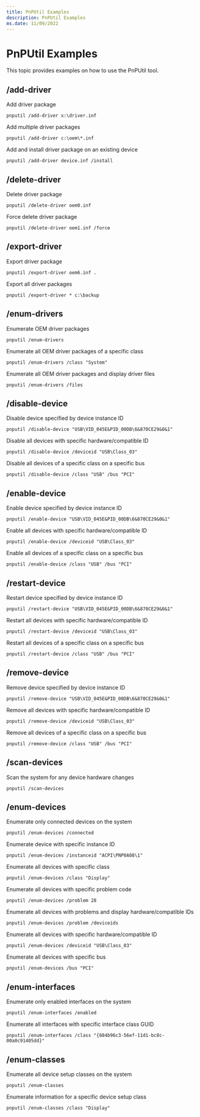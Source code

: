 ```yaml
---
title: PnPUtil Examples
description: PnPUtil Examples
ms.date: 11/09/2022
---
```


# PnPUtil Examples

This topic provides examples on how to use the PnPUtil tool.

## /add-driver
Add driver package
```
pnputil /add-driver x:\driver.inf
```
Add multiple driver packages
```
pnputil /add-driver c:\oem\*.inf
```
Add and install driver package on an existing device
```
pnputil /add-driver device.inf /install
```

## /delete-driver
Delete driver package
```
pnputil /delete-driver oem0.inf
```
Force delete driver package
```
pnputil /delete-driver oem1.inf /force
```

## /export-driver
Export driver package
```
pnputil /export-driver oem6.inf .
```
Export all driver packages
```
pnputil /export-driver * c:\backup
```

## /enum-drivers
Enumerate OEM driver packages
```
pnputil /enum-drivers
```
Enumerate all OEM driver packages of a specific class
```
pnputil /enum-drivers /class "System"
```
Enumerate all OEM driver packages and display driver files
```
pnputil /enum-drivers /files
```

## /disable-device
Disable device specified by device instance ID
```
pnputil /disable-device "USB\VID_045E&PID_00DB\6&870CE29&0&1"
```
Disable all devices with specific hardware/compatible ID
```
pnputil /disable-device /deviceid "USB\Class_03"
```
Disable all devices of a specific class on a specific bus
```
pnputil /disable-device /class "USB" /bus "PCI"
```

## /enable-device
Enable device specified by device instance ID
```
pnputil /enable-device "USB\VID_045E&PID_00DB\6&870CE29&0&1"
```
Enable all devices with specific hardware/compatible ID
```
pnputil /enable-device /deviceid "USB\Class_03"
```
Enable all devices of a specific class on a specific bus
```
pnputil /enable-device /class "USB" /bus "PCI"
```

## /restart-device
Restart device specified by device instance ID
```
pnputil /restart-device "USB\VID_045E&PID_00DB\6&870CE29&0&1"
```
Restart all devices with specific hardware/compatible ID
```
pnputil /restart-device /deviceid "USB\Class_03"
```
Restart all devices of a specific class on a specific bus
```
pnputil /restart-device /class "USB" /bus "PCI"
```

## /remove-device
Remove device specified by device instance ID
```
pnputil /remove-device "USB\VID_045E&PID_00DB\6&870CE29&0&1"
```
Remove all devices with specific hardware/compatible ID
```
pnputil /remove-device /deviceid "USB\Class_03"
```
Remove all devices of a specific class on a specific bus
```
pnputil /remove-device /class "USB" /bus "PCI"
```

## /scan-devices
Scan the system for any device hardware changes
```
pnputil /scan-devices
```

## /enum-devices
Enumerate only connected devices on the system
```
pnputil /enum-devices /connected
```
Enumerate device with specific instance ID
```
pnputil /enum-devices /instanceid "ACPI\PNP0A08\1"
```
Enumerate all devices with specific class
```
pnputil /enum-devices /class "Display"
```
Enumerate all devices with specific problem code
```
pnputil /enum-devices /problem 28
```
Enumerate all devices with problems and display hardware/compatible IDs
```
pnputil /enum-devices /problem /deviceids
```
Enumerate all devices with specific hardware/compatible ID
```
pnputil /enum-devices /deviceid "USB\Class_03"
```
Enumerate all devices with specific bus
```
pnputil /enum-devices /bus "PCI"
```

## /enum-interfaces
Enumerate only enabled interfaces on the system
```
pnputil /enum-interfaces /enabled
```
Enumerate all interfaces with specific interface class GUID
```
pnputil /enum-interfaces /class "{884b96c3-56ef-11d1-bc8c-00a0c91405dd}"
```

## /enum-classes
Enumerate all device setup classes on the system
```
pnputil /enum-classes
```
Enumerate information for a specific device setup class
```
pnputil /enum-classes /class "Display"
```


 

 





